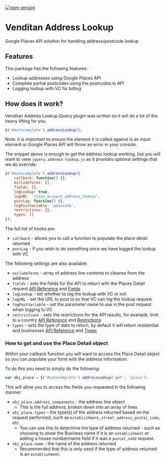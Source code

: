 [![npm version](https://badge.fury.io/js/%40venditan%2Faddress-lookup.svg)](https://badge.fury.io/js/%40venditan%2Faddress-lookup)

# Venditan Address Lookup

Google Places API solution for handling address/postcode lookup

## Features ##

This package has the following features:

* Lookup addresses using Google Places API
* Complete partial postcodes using the postcodes.io API
* Logging lookup with VC for billing

## How does it work? ##

Venditan Address Lookup jQuery plugin was written so it will do a lot of the heavy lifting for you.

```javascript
$('#autocomplete').addressLookup();
```

Note: it is important to ensure the element it is called against is an input element or Google Places API will throw an error in your console.

The snippet above is enough to get the address lookup working, but you will want to view ``jquery.address-lookup.js`` as it provides optional settings that we do override:

```javascript
$('#autocomplete').addressLookup({
    callback: function() {},
    excludeTerms: [],
    fields: [],
    logLookup: true,
    logURL: '/json_account_address_lookup',
    postLog: function() {},
    logPostVariable: 'postcode',
    restrictions: {},
    types: []
});
```

The full list of hooks are:

* `callback` - allows you to call a function to populate the place detail returned
* `postLog` - if you wish to do something once we have logged the lookup with VC

The following settings are also available:

* `excludeTerms` - array of address line contents to cleanse from the address
* `fields` - sets the fields for the API to return with the Places Detail request [API Reference](https://developers.google.com/maps/documentation/javascript/reference/places-widget#Autocomplete.setFields) and [Fields](https://developers.google.com/maps/documentation/javascript/reference/places-service#PlaceResult)
* `logLookup` - set whether to log the lookup with VC or not
* `logURL` - set the URL to post to so that VC can log the lookup request
* `logPostVariable` - set the parameter name to use in the post request when logging to VC
* `restrictions` - sets the restrictions for the API results, for example, limit to a country [API Reference](https://developers.google.com/maps/documentation/javascript/reference/places-widget#Autocomplete.setComponentRestrictions) and [Restrictions](https://developers.google.com/maps/documentation/javascript/reference/places-autocomplete-service#ComponentRestrictions)
* `types` - sets the type of data to return, by default it will return residential and businesses [API Reference](https://developers.google.com/maps/documentation/javascript/reference/places-widget#Autocomplete.setTypes) and [Types](https://developers.google.com/places/supported_types#table3)

### How to get and use the Place Detail object ###

Within your callback function you will want to access the Place Detail object so you can populate your form with the address information.

To do this you need to simply do the following:

```javascript
var obj_place = $('#autocomplete').addressLookup('get', 'place');
```

This will allow you to access the fields you requested in the following manner:

* ```obj_place.address_components``` - the address line object
    * This is the full address, broken down into an array of lines
* ```obj_place.types``` - the type(s) of the address returned based on the request performed, such as `establishment`, `street_address`, `postal_code`, etc.
    * You can use this to determine the type of address returned - such as choosing to show the Business name if it is an `establishment` or adding a house number/name field if it was a `postal_code` request. 
* ```obj_place.name``` - the name of the address returned
    * Recommended that this is only used if the type of address returned is an `establishment`.
